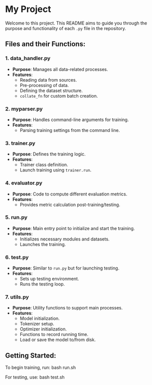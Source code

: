 # My Project

Welcome to this project. This README aims to guide you through the purpose and functionality of each `.py` file in the repository.

## Files and their Functions:

### 1. **data_handler.py**
- **Purpose**: Manages all data-related processes.
- **Features**:
    - Reading data from sources.
    - Pre-processing of data.
    - Defining the dataset structure.
    - `collate_fn` for custom batch creation.

### 2. **myparser.py**
- **Purpose**: Handles command-line arguments for training.
- **Features**:
    - Parsing training settings from the command line.

### 3. **trainer.py**
- **Purpose**: Defines the training logic.
- **Features**:
    - Trainer class definition.
    - Launch training using `trainer.run`.

### 4. **evaluator.py**
- **Purpose**: Code to compute different evaluation metrics.
- **Features**:
    - Provides metric calculation post-training/testing.

### 5. **run.py**
- **Purpose**: Main entry point to initialize and start the training.
- **Features**:
    - Initializes necessary modules and datasets.
    - Launches the training.

### 6. **test.py**
- **Purpose**: Similar to `run.py` but for launching testing.
- **Features**:
    - Sets up testing environment.
    - Runs the testing loop.

### 7. **utils.py**
- **Purpose**: Utility functions to support main processes.
- **Features**:
    - Model initialization.
    - Tokenizer setup.
    - Optimizer initialization.
    - Functions to record running time.
    - Load or save the model to/from disk.

## Getting Started:

To begin training, run:
    bash run.sh

For testing, use:
    bash test.sh